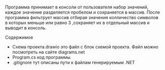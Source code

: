 Программа принимает в консоли от пользователя набор значений, каждое значение разделяется пробелом и сохраняется в массив. После программа фильтрует массив отбирая значения колличество символов в которых меньше или равно 3 ,сохраняет их в отдельный массив и выводит в консоль.

Содержимое
- Схема проекта.drawio это файл с блок схемой проекта. Файл можно посмотреть на сайте diagrams.net
- Program.cs код программы
- .gitignore тут описаны пути к файлам генерируемым .NET
